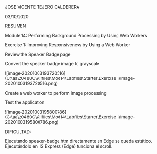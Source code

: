JOSE VICENTE TEJERO CALDERERA	

03/10/2020

RESUMEN 

Module 14: Performing Background Processing by Using Web Workers

Exercise 1: Improving Responsiveness by Using a Web Worker

Review the Speaker Badge page

Convert the speaker badge image to grayscale

![image-20201003193720516](C:\aa\20480C\Allfiles\Mod14\Labfiles\Starter\Exercise 1\image-20201003193720516.png)



Create a web worker to perform image processing

Test the application

![image-20201003195800786](C:\aa\20480C\Allfiles\Mod14\Labfiles\Starter\Exercise 1\image-20201003195800786.png)

DIFICULTAD:  

Ejecutando speaker-badge.htm directamente en Edge se queda estático.  Ejecutándolo en IIS Express (Edge) funciona el scroll.

